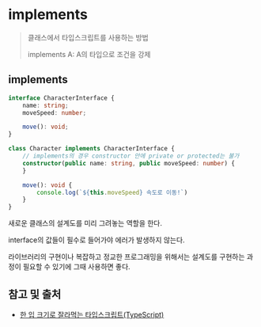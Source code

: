 # implements

> 클래스에서 타입스크립트를 사용하는 방법
>
> implements A: A의 타입으로 조건을 강제

## implements

```typescript
interface CharacterInterface {
    name: string;
    moveSpeed: number;

    move(): void;
}

class Character implements CharacterInterface {
    // implements의 경우 constructor 안에 private or protected는 불가
    constructor(public name: string, public moveSpeed: number) {
    }

    move(): void {
        console.log(`${this.moveSpeed} 속도로 이동!`)
    }
}
```

새로운 클래스의 설계도를 미리 그려놓는 역할을 한다.

interface의 값들이 필수로 들어가야 에러가 발생하지 않는다.

라이브러리의 구현이나 복잡하고 정교한 프로그래밍을 위해서는 설계도를 구현하는 과정이 필요할 수 있기에
그때 사용하면 좋다.

## 참고 및 출처

- [한 입 크기로 잘라먹는 타입스크립트(TypeScript)](https://www.inflearn.com/course/%ED%95%9C%EC%9E%85-%ED%81%AC%EA%B8%B0-%ED%83%80%EC%9E%85%EC%8A%A4%ED%81%AC%EB%A6%BD%ED%8A%B8?srsltid=AfmBOoqKyeukk5UXUwfKCAc4kjJVMZ6l_1muf8wV2_i14aiBihNU4Kbs)
